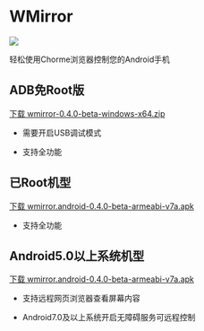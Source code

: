 # WMirror

[![](https://img.shields.io/badge/WMirror-v0.4.0-green.svg)](https://github.com/tuuzed/WMirror)

轻松使用Chorme浏览器控制您的Android手机


## ADB免Root版


[下载 wmirror-0.4.0-beta-windows-x64.zip](https://github.com/tuuzed/WMirror/releases/download/v0.4.0/wmirror-0.4.0-beta-windows-x64.zip)

- 需要开启USB调试模式

- 支持全功能


## 已Root机型


[下载 wmirror.android-0.4.0-beta-armeabi-v7a.apk](https://github.com/tuuzed/WMirror/releases/download/v0.4.0-beta/wmirror.android-0.4.0-beta-armeabi-v7a.apk)

- 支持全功能

## Android5.0以上系统机型

[下载 wmirror.android-0.4.0-beta-armeabi-v7a.apk](https://github.com/tuuzed/WMirror/releases/download/v0.4.0-beta/wmirror.android-0.4.0-beta-armeabi-v7a.apk)

- 支持远程网页浏览器查看屏幕内容

- Android7.0及以上系统开启无障碍服务可远程控制

